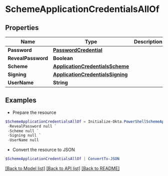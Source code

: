 # SchemeApplicationCredentialsAllOf
## Properties

Name | Type | Description | Notes
------------ | ------------- | ------------- | -------------
**Password** | [**PasswordCredential**](PasswordCredential.md) |  | [optional] 
**RevealPassword** | **Boolean** |  | [optional] 
**Scheme** | [**ApplicationCredentialsScheme**](ApplicationCredentialsScheme.md) |  | [optional] 
**Signing** | [**ApplicationCredentialsSigning**](ApplicationCredentialsSigning.md) |  | [optional] 
**UserName** | **String** |  | [optional] 

## Examples

- Prepare the resource
```powershell
$SchemeApplicationCredentialsAllOf = Initialize-Okta.PowerShellSchemeApplicationCredentialsAllOf  -Password null `
 -RevealPassword null `
 -Scheme null `
 -Signing null `
 -UserName null
```

- Convert the resource to JSON
```powershell
$SchemeApplicationCredentialsAllOf | ConvertTo-JSON
```

[[Back to Model list]](../README.md#documentation-for-models) [[Back to API list]](../README.md#documentation-for-api-endpoints) [[Back to README]](../README.md)

